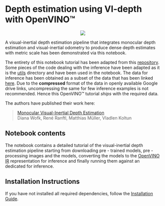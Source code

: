 # Depth estimation using VI-depth with OpenVINO™

<p align="center" width="100%">
    <img src="https://raw.githubusercontent.com/alexklwong/void-dataset/master/figures/void_samples.png">    
</p>

A visual-inertial depth estimation pipeline that integrates monocular depth estimation and visual-inertial odometry to produce dense depth estimates with metric scale has been demonstrated via this notebook. 

The entirety of this notebook tutorial has been adapted from this [repository](https://github.com/isl-org/VI-Depth). Some pieces of the code dealing with the inference have been adapted as it is the [utils](utils) directory and have been used in the notebook. The data for inference has been obtained as a subset of the data that has been linked [here](https://github.com/alexklwong/void-dataset/blob/master/README.md). Due to the **compressed** format of the data in openly available Google drive links, uncompressing the same for few inference examples is not recommended. Hence this OpenVINO™ tutorial *ships* with the required data.

The authors have published their work here:

> [Monocular Visual-Inertial Depth Estimation](https://arxiv.org/abs/2303.12134)  
> Diana Wofk, René Ranftl, Matthias Müller, Vladlen Koltun


## Notebook contents

The notebook contains a detailed tutorial of the visual-inertial depth estimation pipeline starting from downloading pre - trained models, pre - processing images and the models, converting the models to the [OpenVINO IR](https://docs.openvino.ai/latest/openvino_ir.html) representation for inference and finally running them against an dedicated for inference.


## Installation Instructions

If you have not installed all required dependencies, follow the [Installation Guide](../../README.md).